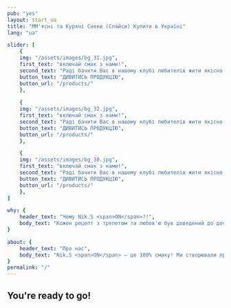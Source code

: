```yaml
---
pub: "yes"
layout: start_ua
title: "ММ'ясні та Курячі Снеки (Слайси) Купити в Україні"
lang: "ua"

slider: [
    {
    img: "/assets/images/bg_31.jpg",
    first_text: "включай смак з нами!",
    second_text: "Раді бачити Вас в нашому клубі любителів жити якісно та смачно!",
    button_text: "ДИВИТИСЬ ПРОДУКЦІЮ",
    button_url: "/products/"
    },
    
    {
    img: "/assets/images/bg_32.jpg",
    first_text: "включай смак з нами!",
    second_text: "Раді бачити Вас в нашому клубі любителів жити якісно та смачно!",
    button_text: "ДИВИТИСЬ ПРОДУКЦІЮ",
    button_url: "/products/"
    },

    {
    img: "/assets/images/bg_30.jpg",
    first_text: "включай смак з нами!",
    second_text: "Раді бачити Вас в нашому клубі любителів жити якісно та смачно!",
    button_text: "ДИВИТИСЬ ПРОДУКЦІЮ",
    button_url: "/products/"
    },
]

why: {
    header_text: "Чому Nik.S <span>ON</span>?!",
    body_text: "Кожен рецепт з трепетом та любов'ю був доведений до досконалості. Симфонія смаку і аромату, ступінь просушування і в'ялення залишає приголомшливий післясмак і залишається тільки одне бажання, повертатися до цієї насолоди знову і знову.",
}

about: {
    header_text: "Про нас",
    body_text: "Nik.S <span>ON</span> – це 100% смаку! Ми створювали продукт для себе, поклавши за основу якість, багаторічний досвід і бажання ділитися цим з Вами. Ми використовуємо виключно високоякісну сировину, яка пройшла контроль якості, та новітні технології, що дозволяють правильно зберегти і донести до Вас не просто приголомшливий смак, а філософію сім'ї Nik.S ON, філософію смаку, любові до своєї справи, філософію жити смачно!",
}
permalink: "/"
---
```


## You're ready to go!
